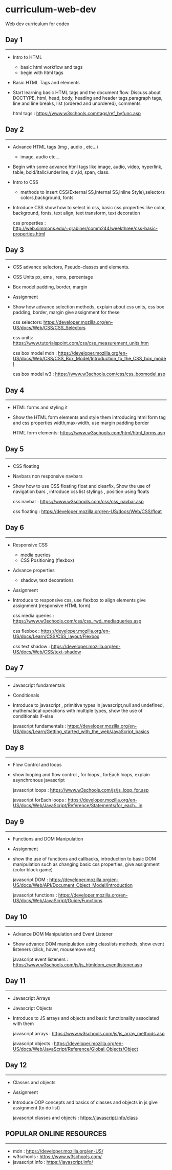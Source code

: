 # curriculum-web-dev
Web dev curriculum for codex

## Day 1
---
* Intro to HTML
    - basic html workflow and tags 
    - begin with html tags
* Basic HTML Tags and elements
* Start learning basic HTML tags and the document flow.
    Discuss about DOCTYPE, html, head, body, heading and header tags,paragraph tags, line and line breaks, list (ordered and unordered),
    comments

    html tags : https://www.w3schools.com/tags/ref_byfunc.asp

## Day 2
---
* Advance HTML tags (img , audio , etc...)
    - image, audio etc...
* Begin with some advance html tags like image, audio, video, hyperlink, table, bold/italic/underline, div,id, span, class.
* Intro to CSS
    - methods to insert CSS(External SS,Internal SS,Inline Style),selectors colors,background, fonts
* Introduce CSS show how to select in css, basic css properties like color, background, fonts, text align, text transform, text decoration

    css properties : http://web.simmons.edu/~grabiner/comm244/weekthree/css-basic-properties.html

## Day 3
---
* CSS advance selectors, Pseudo-classes and elements.
* CSS Units px, ems , rems, percentage
* Box model
    padding, border, margin
* Assignment
* Show how advance selection methods, explain about css units, css box padding, border, margin  give assignment for these

    css selectors: https://developer.mozilla.org/en-US/docs/Web/CSS/CSS_Selectors
    
    css units: https://www.tutorialspoint.com/css/css_measurement_units.htm
    
    css box model mdn : https://developer.mozilla.org/en-US/docs/Web/CSS/CSS_Box_Model/Introduction_to_the_CSS_box_model
    
    css box model w3 : https://www.w3schools.com/css/css_boxmodel.asp
                      
## Day 4
---
* HTML forms and styling it
* Show the HTML form elements and style them introducing html form tag and css properties width,max-width, use margin padding border

    HTML form elements: https://www.w3schools.com/html/html_forms.asp
    
## Day 5
---
* CSS floating
* Navbars
    non responsive navbars
* Show how to use CSS floating float and clearfix, Show the use of navigation bars , introduce css list stylings , position using floats 

    css navbar : https://www.w3schools.com/css/css_navbar.asp

    css floating : https://developer.mozilla.org/en-US/docs/Web/CSS/float

## Day 6
---
* Responsive CSS
    * media queries
    * CSS Positioning (flexbox)
* Advance properties
    * shadow, text decorations
* Assignment
* Introduce to responsive css, use flexbox to align elements
    give assignment (responsive HTML form)

    css media queries : https://www.w3schools.com/css/css_rwd_mediaqueries.asp

    css flexbox : https://developer.mozilla.org/en-US/docs/Learn/CSS/CSS_layout/Flexbox

    css text shadow : https://developer.mozilla.org/en-US/docs/Web/CSS/text-shadow 


## Day 7
---
* Javascript fundamentals
* Conditionals
* Introduce to javascript , primitive types in javascript,null and undefined, mathematical operations with multiple types, show the use of conditionals if-else

    javascript fundamentals : https://developer.mozilla.org/en-US/docs/Learn/Getting_started_with_the_web/JavaScript_basics

## Day 8
---
* Flow Control and loops
* show looping and flow control , for loops , forEach loops, explain asynchronous javascript

    javascript loops : https://www.w3schools.com/js/js_loop_for.asp

    javascript forEach loops : https://developer.mozilla.org/en-US/docs/Web/JavaScript/Reference/Statements/for_each...in

## Day 9
---
* Functions and DOM Manipulation
* Assignment
* show the use of functions and callbacks, introduction to basic DOM manipulation such as changing basic css properties, give assignment (color block game)

    javascript DOM : https://developer.mozilla.org/en-US/docs/Web/API/Document_Object_Model/Introduction

    javascript functions : https://developer.mozilla.org/en-US/docs/Web/JavaScript/Guide/Functions

## Day 10
---
* Advance DOM Manipulation and Event Listener
* Show advance DOM manipulation using classlists methods, show event listeners (click, hover, mousemove etc)

    javascript event listeners : https://www.w3schools.com/js/js_htmldom_eventlistener.asp

## Day 11
---
* Javascript Arrays
* Javascript Objects
* Introduce to JS arrays and objects and basic functionality associated with them

    javascript arrays : https://www.w3schools.com/js/js_array_methods.asp

    javascript objects : https://developer.mozilla.org/en-US/docs/Web/JavaScript/Reference/Global_Objects/Object

## Day 12
---
* Classes and objects
* Assignment
* Introduce OOP concepts and basics of classes and objects in js
    give assignment (to do list)

    javascript classes and objects : https://javascript.info/class

## POPULAR ONLINE RESOURCES
---
* mdn : https://developer.mozilla.org/en-US/
* w3schools : https://www.w3schools.com/
* javascript info : https://javascript.info/
